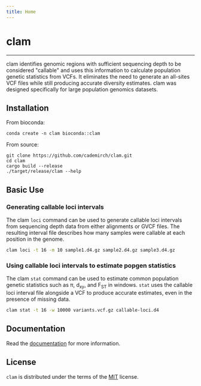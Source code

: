 ```yaml
---
title: Home
---
```

# clam
---
clam identifies genomic regions with sufficient sequencing depth to be considered "callable" and uses this information to calculate population genetic statistics from VCFs. It eliminates the need to generate an all-sites VCF files while still producing accurate diversity estimates. clam was designed specifically for large population genomics datasets.

## Installation
From bioconda:
```console
conda create -n clam bioconda::clam
```

From source:
```console
git clone https://github.com/cademirch/clam.git
cd clam
cargo build --release
./target/release/clam --help
```

## Basic Use
### Generating callable loci intervals
The clam `loci` command can be used to generate callable loci intervals from sequencing depth data from either alignments or GVCF files. The resulting interval file describes how many samples were callable at each position in the genome.

```bash
clam loci -t 16 -m 10 sample1.d4.gz sample2.d4.gz sample3.d4.gz
```

### Using callable loci intervals to estimate popgen statistics
The clam `stat` command can be used to estimate common population genetic statistics such as π, d<sub>xy</sub>, and F<sub>ST</sub> in windows. `stat` uses the callable loci interval file alongside a VCF to produce accurate estimates, even in the presence of missing data.

```bash
clam stat -t 16 -w 10000 variants.vcf.gz callable-loci.d4
```
## Documentation
Read the [documentation](https://cademirch.github.io/clam) for more information.

## License

`clam` is distributed under the terms of the [MIT](https://spdx.org/licenses/MIT.html) license.